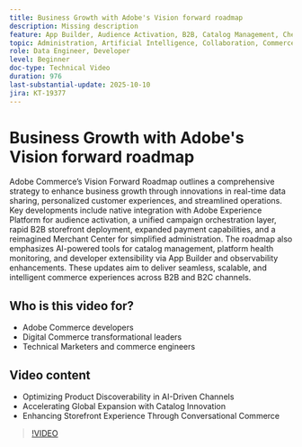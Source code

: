 ```yaml
---
title: Business Growth with Adobe's Vision forward roadmap
description: Missing description
feature: App Builder, Audience Activation, B2B, Catalog Management, Checkout, Cloud, Companies, Extensibility, Observability, Payments, Personalization, Promotions/Events, Purchase Orders, Storefront, Saas
topic: Administration, Artificial Intelligence, Collaboration, Commerce, Content Management, Development, Headless, Integrations, Migration, Performance, Personalization, Security, Upgrade
role: Data Engineer, Developer
level: Beginner
doc-type: Technical Video
duration: 976
last-substantial-update: 2025-10-10
jira: KT-19377
---
```


# Business Growth with Adobe's Vision forward roadmap

Adobe Commerce’s Vision Forward Roadmap outlines a comprehensive strategy to enhance business growth through innovations in real-time data sharing, personalized customer experiences, and streamlined operations. Key developments include native integration with Adobe Experience Platform for audience activation, a unified campaign orchestration layer, rapid B2B storefront deployment, expanded payment capabilities, and a reimagined Merchant Center for simplified administration. The roadmap also emphasizes AI-powered tools for catalog management, platform health monitoring, and developer extensibility via App Builder and observability enhancements. These updates aim to deliver seamless, scalable, and intelligent commerce experiences across B2B and B2C channels.

## Who is this video for?

* Adobe Commerce developers
* Digital Commerce transformational leaders
* Technical Marketers and commerce engineers

## Video content

* Optimizing Product Discoverability in AI-Driven Channels
* Accelerating Global Expansion with Catalog Innovation
* Enhancing Storefront Experience Through Conversational Commerce

>[!VIDEO](https://video.tv.adobe.com/v/3475695/?learn=on&enablevpops)